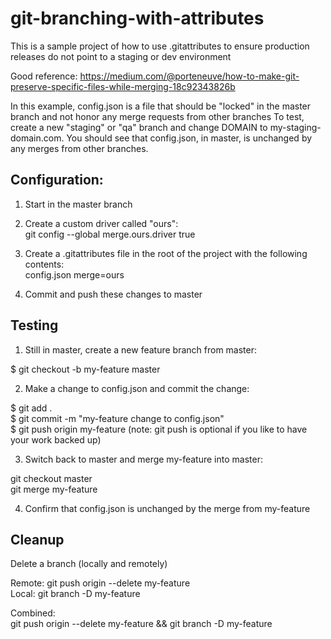 # git-branching-with-attributes
This is a sample project of how to use .gitattributes to ensure production releases do not point to a staging or dev environment

Good reference:
https://medium.com/@porteneuve/how-to-make-git-preserve-specific-files-while-merging-18c92343826b

In this example, config.json is a file that should be "locked" in the master branch and not honor any merge requests from other branches
To test, create a new "staging" or "qa" branch and change DOMAIN to my-staging-domain.com. You should see that config.json, in master, is unchanged by any merges from other branches.


Configuration:
-----------------------------------------------------

1) Start in the master branch

2) Create a custom driver called "ours":  
git config --global merge.ours.driver true

3) Create a .gitattributes file in the root of the project with the following contents:  
config.json merge=ours

4) Commit and push these changes to master


Testing
-----------------------------------------------------

1) Still in master, create a new feature branch from master:  
  
$ git checkout -b my-feature master

2) Make a change to config.json and commit the change: 
   
$ git add .  
$ git commit -m "my-feature change to config.json"  
$ git push origin my-feature (note: git push is optional if you like to have your work backed up)

3) Switch back to master and merge my-feature into master:  
  
git checkout master  
git merge my-feature  

4) Confirm that config.json is unchanged by the merge from my-feature


Cleanup
-----------------------------------------------------

Delete a branch (locally and remotely)  
  
Remote: git push origin --delete my-feature  
Local:  git branch -D my-feature 

Combined:  
git push origin --delete my-feature && git branch -D my-feature  





  